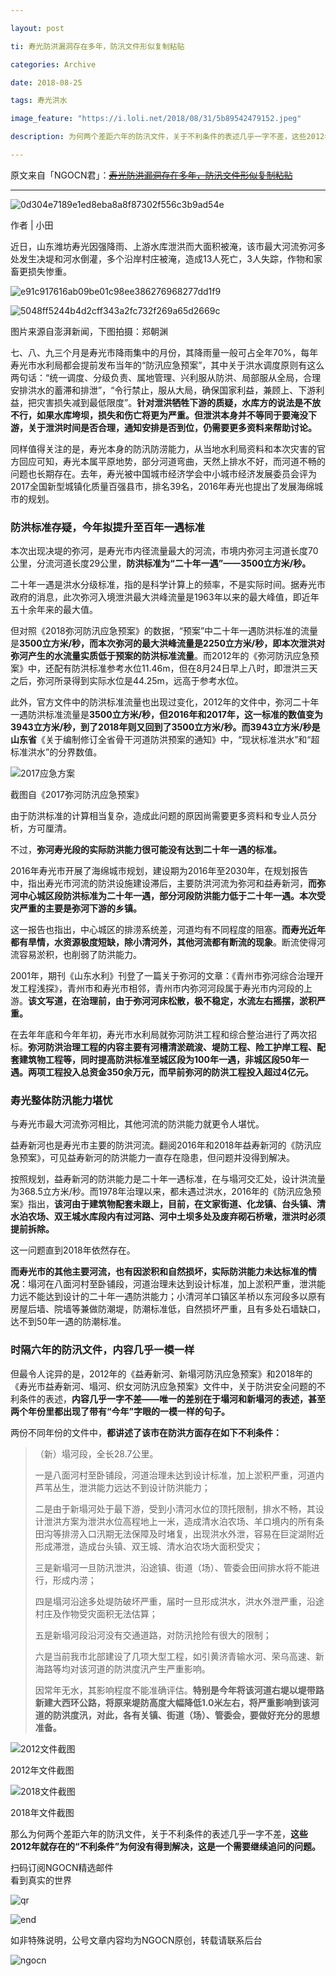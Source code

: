 ```yaml
---

layout: post

ti: 寿光防洪漏洞存在多年，防汛文件形似复制粘贴

categories: Archive

date: 2018-08-25

tags: 寿光洪水

image_feature: "https://i.loli.net/2018/08/31/5b89542479152.jpeg"

description: 为何两个差距六年的防汛文件，关于不利条件的表述几乎一字不差，这些2012年就存在的“不利条件”为何没有得到解决，这是一个需要继续追问的问题。

---
```


原文来自「NGOCN君」：~~[寿光防洪漏洞存在多年，防汛文件形似复制粘贴](https://mp.weixin.qq.com/s/2B-RHWqyCj3szZRhuPf1Tg)~~

---

![0d304e7189e1ed8eba8a8f87302f556c3b9ad54e](https://i.loli.net/2018/08/31/5b89540212eab.gif)

作者 \| 小田

近日，山东潍坊寿光因强降雨、上游水库泄洪而大面积被淹，该市最大河流弥河多处发生决堤和河水倒灌，多个沿岸村庄被淹，造成13人死亡，3人失踪，作物和家畜更损失惨重。

![e91c917616ab09be01c98ee386276968277dd1f9](https://i.loli.net/2018/08/31/5b89542479152.jpeg)

![5048ff5244b4d2cff343a2fc732f269a65d2669c](https://i.loli.net/2018/08/31/5b89543c99556.jpeg)

<figcaption>图片来源自澎湃新闻，下图拍摄：郑朝渊</figcaption>

七、八、九三个月是寿光市降雨集中的月份，其降雨量一般可占全年70%，每年寿光市水利局都会提前发布当年的“防汛应急预案”，其中关于洪水调度原则有这么两句话：“统一调度、分级负责、属地管理、兴利服从防洪、局部服从全局，合理安排洪水的蓄滞和排泄”，“令行禁止，服从大局，确保国家利益，兼顾上、下游利益，把灾害损失减到最低限度”。**针对泄洪牺牲下游的质疑，水库方的说法是不放不行，如果水库垮坝，损失和伤亡将更为严重。但泄洪本身并不等同于要淹没下游，关于泄洪时间是否合理，通知安排是否到位，仍需要更多资料来帮助讨论。**

同样值得关注的是，寿光本身的防汛防涝能力，从当地水利局资料和本次灾害的官方回应可知，寿光本属平原地势，部分河道弯曲，天然上排水不好，而河道不畅的问题也长期存在。去年，寿光被中国城市经济学会中小城市经济发展委员会评为2017全国新型城镇化质量百强县市，排名39名，2016年寿光也提出了发展海绵城市的规划。

### 防洪标准存疑，今年拟提升至百年一遇标准

本次出现决堤的弥河，是寿光市内径流量最大的河流，市境内弥河主河道长度70公里，分流河道长度29公里，**防洪标准为“二十年一遇”——3500立方米/秒。**

二十年一遇是洪水分级标准，指的是科学计算上的频率，不是实际时间。据寿光市政府的消息，此次弥河入境泄洪最大洪峰流量是1963年以来的最大峰值，即近年五十余年来的最大值。

但对照《2018弥河防汛应急预案》的数据，“预案”中二十年一遇防洪标准的流量是**3500立方米/秒，而本次弥河的最大洪峰流量是2250立方米/秒，即本次泄洪对弥河产生的水流量实质低于预案的防洪标准流量**。而2012年的《弥河防汛应急预案》中，还配有防洪标准参考水位11.46m，但在8月24日早上八时，即泄洪三天之后，弥河所录得到实际水位是44.25m，远高于参考水位。

此外，官方文件中的防洪标准流量也出现过变化，2012年的文件中，弥河二十年一遇防洪标准流量是**3500立方米/秒，但2016年和2017年，这一标准的数值变为3943立方米/秒，到了2018年则又回到了3500立方米/秒。而3943立方米/秒是山东省**《关于编制修订全省骨干河道防洪预案的通知》中，“现状标准洪水”和“超标准洪水”的分界数值。

![2017应急方案](https://i.loli.net/2018/08/31/5b89557b44294.png)

<figcaption>截图自《2017弥河防汛应急预案》</figcaption>

由于防洪标准的计算相当复杂，造成此问题的原因尚需要更多资料和专业人员分析，方可厘清。

不过，**弥河寿光段的实际防洪能力很可能没有达到二十年一遇的标准。**

2016年寿光市开展了海绵城市规划，建设期为2016年至2030年，在规划报告中，指出寿光市河流的防洪设施建设滞后，主要防洪河流为弥河和益寿新河，**而弥河中心城区段防洪标准为二十年一遇，部分河段防洪能力低于二十年一遇。本次受灾严重的主要是弥河下游的乡镇。**

这一报告也指出，中心城区的排涝系统差，河道均有不同程度的阻塞。**而寿光近年都有旱情，水资源极度短缺，除小清河外，其他河流都有断流的现象**。断流使得河流容易淤积，也削弱了防洪能力。

2001年，期刊《山东水利》刊登了一篇关于弥河的文章：《青州市弥河综合治理开发工程浅探》，青州市和寿光市相邻，青州市内弥河河段属于寿光市内河段的上游。**该文写道，在治理前，由于弥河河床松散，极不稳定，水流左右摇摆，淤积严重。**

在去年年底和今年年初，寿光市水利局就弥河防洪工程和综合整治进行了两次招标。**弥河防洪治理工程的内容主要有河槽清淤疏浚、堤防工程、险工护岸工程、配套建筑物工程等，同时提高防洪标准至城区段为100年一遇，非城区段50年一遇。两项工程投入总资金350余万元，而早前弥河的防洪工程投入超过4亿元。**

### 寿光整体防汛能力堪忧

与寿光市最大河流弥河相比，其他河流的防洪能力就更令人堪忧。

益寿新河也是寿光市主要的防洪河流。翻阅2016年和2018年益寿新河的《防汛应急预案》，可见益寿新河的防洪能力一直存在隐患，但问题并没得到解决。

按照规划，益寿新河的防洪能力是二十年一遇标准，在与塌河交汇处，设计洪流量为368.5立方米/秒。而1978年治理以来，都未遇过洪水，2016年的《防汛应急预案》指出，**该河由于建筑物配套未跟上，目前，在文家街道、化龙镇、台头镇、清水泊农场、双王城水库段内有过河路、河中土坝多处及废弃砌石桥墩，泄洪时必须提前拆除。**

这一问题直到2018年依然存在。

**而寿光市的其他主要河流，也有因淤积和自然损坏，实际防洪能力未达标准的情况**：塌河在八面河村至卧铺段，河道治理未达到设计标准，加上淤积严重，泄洪能力远不能达到设计的二十年一遇防洪能力；小清河羊口镇区羊桥以东河段多以原有房屋后墙、院墙等兼做防潮堤，防潮标准低，自然损坏严重，且有多处石墙缺口，达不到50年一遇的防潮标准。


### 时隔六年的防汛文件，内容几乎一模一样

但最令人诧异的是，2012年的《益寿新河、新塌河防汛应急预案》和2018年的《寿光市益寿新河、塌河、织女河防汛应急预案》文件中，关于防洪安全问题的不利条件的表述，**内容几乎一字不差——唯一的差别在于塌河和新塌河的表述，甚至两个年份里都出现了带有“今年”字眼的一模一样的句子。**

两份不同年份的文件中，**都讲述了该市在防洪方面存在如下不利条件：**

> （新）塌河段，全长28.7公里。
>
> 一是八面河村至卧铺段，河道治理未达到设计标准，加上淤积严重，河道内芦苇丛生，泄洪能力远达不到设计防洪能力；
>
> 二是由于新塌河处于最下游，受到小清河水位的顶托限制，排水不畅，其设计泄洪方案为泄洪水位高程地上一米，造成清水泊农场、羊口境内的所有条田沟等排涝入口汛期无法保障及时堵复，出现洪水外泄，容易在巨淀湖附近形成滞泄，造成台头镇、双王城、清水泊农场大面积受灾；
>
> 三是新塌河一旦防汛泄洪，沿途镇、街道（场）、管委会田间排水将不能进行，形成内涝；
>
> 四是塌河沿途多处堤防破坏严重，届时一旦形成洪水，洪水外泄严重，沿途村庄及作物受灾面积无法估算；
>
> 五是新塌河段沿河没有交通道路，对防汛抢险有很大的限制；
>
> 六是当前我市北部建设了几项大型工程，如引黄济青输水河、荣乌高速、新海路等均对该河道的防洪度汛产生严重影响。
>
> 因常年无水，其影响程度不能准确评估。**特别是今年将该河道右堤以堤带路新建大西环公路，将原来堤防高度大幅降低1.0米左右，将严重影响到该河道的防洪度汛，对此，各有关镇、街道（场）、管委会，要做好充分的思想准备。**

![2012文件截图](https://i.loli.net/2018/08/31/5b8956ccc715e.png)

<figcaption>2012年文件截图</figcaption>

![2018文件截图](https://i.loli.net/2018/08/31/5b8956fabfdcd.jpeg)

<figcaption>2018年文件截图</figcaption>

那么为何两个差距六年的防汛文件，关于不利条件的表述几乎一字不差，**这些2012年就存在的“不利条件”为何没有得到解决，这是一个需要继续追问的问题。**

<figcaption>扫码订阅NGOCN精选邮件<br />看到真实的世界</figcaption>

![qr](https://i.loli.net/2018/08/31/5b89576e11687.jpeg)

![end](https://i.loli.net/2018/08/31/5b89577bc2a0f.jpeg)

<figcaption>如非特殊说明，公号文章内容均为NGOCN原创，转载请联系后台</figcaption>

![ngocn](https://i.loli.net/2018/08/31/5b8957ad84efd.gif)
